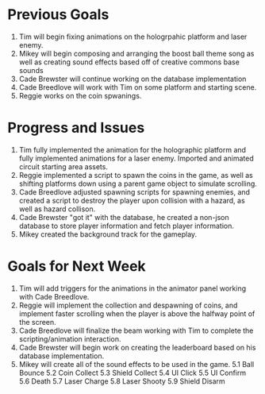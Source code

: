# Previous Goals
1. Tim will begin fixing animations on the hologrpahic platform and laser enemy.
2. Mikey will begin composing and arranging the boost ball theme song as well as creating sound effects based off of creative commons base sounds
3. Cade Brewster will continue working on the database implementation
4. Cade Breedlove will work with Tim on some platform and starting scene. 
5. Reggie works on the coin spwanings.

# Progress and Issues
1. Tim fully implemented the animation for the holographic platform and fully implemented animations for a laser enemy. Imported and animated circuit starting area assets.
2. Reggie implemented a script to spawn the coins in the game, as well as shifting platforms down using a parent game object to simulate scrolling.
3. Cade Breedlove adjusted spawning scripts for spawning enemies, and created a script to destroy the player upon collision with a hazard, as well as hazard collison.
4. Cade Brewster "got it" with the database, he created a non-json database to store player information and fetch player information.
5. Mikey created the background track for the gameplay.

# Goals for Next Week
1. Tim will add triggers for the animations in the animator panel working with Cade Breedlove.
2. Reggie will implement the collection and despawning of coins, and implement faster scrolling when the player is above the halfway point of the screen.
3. Cade Breedlove will finalize the beam working with Tim to complete the scripting/animation interaction.
4. Cade Brewster will begin work on creating the leaderboard based on his database implementation.
5. Mikey will create all of the sound effects to be used in the game.
  5.1 Ball Bounce
  5.2 Coin Collect
  5.3 Shield Collect
  5.4 UI Click
  5.5 UI Confirm
  5.6 Death
  5.7 Laser Charge
  5.8 Laser Shooty
  5.9 Shield Disarm
